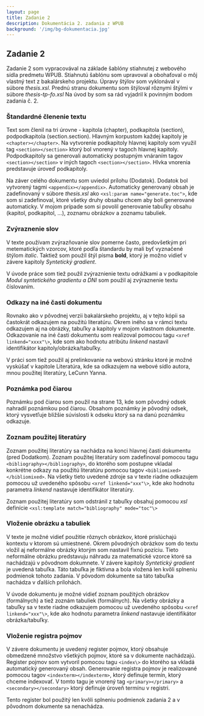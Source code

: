 ```yaml
---
layout: page
title: Zadanie 2
description: Dokumentácia 2. zadania z WPUB
background: '/img/bg-dokumentacia.jpg'
---
```

## Zadanie 2

Zadanie 2 som vypracovával na základe šablóny stiahnutej z webového sídla predmetu WPUB. Stiahnutú šablónu som upravoval a obohaťoval o môj vlastný text z bakalárskeho projektu. Úpravy štýlov som vyklonával v súbore *thesis.xsl*. Prednú stranu dokumentu som štýloval rôznymi štýlmi v súbore *thesis-tp-fo.xsl* Na úvod by som sa rád vyjadril k povinným bodom zadania č. 2.

### Štandardné členenie textu

Text som členil na tri úrovne - kapitola (chapter), podkapitola (section), podpodkapitola (section.section). Hlavným korpustom každej kapitoly je `<chapter></chapter>`. Na vytvorenie podkapitoly hlavnej kapitoly som využil tag `<section></section>` ktorý bol vnorený v tagoch hlavnej kapitoly. Podpodkapitoly sa generovali automaticky postupným vnáraním tagov `<section></section>` v iných tagoch `<section></section>`. Hlvka vnorenia predstavuje úroveď podkapitoly.

Na záver celého dokumentu som uviedol prílohu (Dodatok). Dodatok bol vytvorený tagmi `<appendix></appendix>`. Automaticky generovaný obsah je zadefinovaný v súbore *thesis.xsl* ako `<xsl:param name="generate.toc">`, kde som si zadefinoval, ktoré všetky druhy obsahu chcem aby boli generované automaticky. V mojom prípade som si povolil generovanie tabuľky obsahu (kapitol, podkapitol, ...), zoznamu obrázkov a zoznamu tabuliek.

### Zvýraznenie slov

V texte používam zvýrazňovanie slov pomerne často, predovšetkým pri metematických vzorcov, ktoré podľa štandardu by mali byť vyznačené štýlom *italic*. Taktiež som použil štýl písma **bold**, ktorý je možno vidieť v závere kapitoly *Syntetický gradient*.

V úvode práce som tiež použil zvýraznienie textu odrážkami a v podkapitole *Modul syntetického gradientu a DNI* som použil aj zvýraznenie textu číslovaním.

### Odkazy na iné časti dokumentu

Rovnako ako v pôvodnej verzii bakalárskeho projektu, aj v tejto kópii sa častokrát odkazujem na použitú literatúru. Okrem iného sa v rámci textu odkazujem aj na obrázky, tabuľky a kapitoly v mojom vlastnom dokumente. Odkazovanie na iné časti dokumentu som realizoval pomocou tagu `<xref linkend="xxxx"\>`, kde som ako hodnotu atribútu *linkend* nastavil identifikátor kapitoly/obrázka/tabuľky.

V práci som tiež použil aj prelinkovanie na webovú stránku ktoré je možné vyskúšať v kapitole Literatúra, kde sa odkazujem na webové sídlo autora, mnou použitej literatúry, LeCunn Yanna.

### Poznámka pod čiarou

Poznámku pod čiarou som použil na strane 13, kde som pôvodný odsek nahradil poznámkou pod čiarou. Obsahom poznámky je pôvodný odsek, ktorý vysvetľuje bližšie súvislosti k odseku ktorý sa na danú poznámku odkazuje.

### Zoznam použitej literatúry

Zoznam použitej literatúry sa nachádza na konci hlavnej časti dokumentu (pred Dodatkom). Zoznam použitej literatúry som zadefinoval pomocou tagu `<bibliography></bibliography>`, do ktorého som postupne vkladal konkrétne odkazy na použitú literatúru pomocou tagov `<bibliomixed></bibliomixed>`. Na všetky tieto uvedené zdroje sa v texte riadne odkazujem pomocou už uvedeného spôsobu `<xref linkend="xxx"\>`, kde ako hodnotu parametra *linkend* nastavuje identifikátor literatúry. 

Zoznam použitej literatúry som odstránil z tabuľky obsahuj pomocou *xsl* definície `<xsl:template match="bibliography" mode="toc"\>`

### Vloženie obrázku a tabuliek

V texte je možné vidieť použitie rôznych obrázkov, ktoré prislúchajú kontextu v ktorom sú umiestnené. Okrem pôvodných obrázkov som do textu vložil aj neformálne obrázky ktorým som nastavil fixnú pozíciu. Tieto neformálne obrázku predstavuju náhradu za matematické vzorce ktoré sa nachádzajú v pôvodnom dokumnete. V závere kapitoly *Syntetický gradient* je uvedená tabuľka. Táto tabuľka je fiktívna a bola vložená len kvôli splneniu podmienok tohoto zadania. V pôvodom dokumente sa táto tabuľka nachádza v ďalších prílohách.

V úvode dokumentu je možné vidieť zoznam použitých obrázkov (formálnych) a tiež zoznám tabuliek (formálnych). Na všetky obrázky a tabuľky sa v texte riadne odkazujem pomocou už uvedeného spôsobu `<xref linkend="xxx"\>`, kde ako hodnotu parametra *linkend* nastavuje identifikátor obrázka/tabuľky.

### Vloženie registra pojmov

V závere dokumentu je uvedený register pojmov, ktorý obsahuje obmedzené množstvo všetkých pojmov, ktoré sa v dokumente nachádzajú. Register pojmov som vytvoril pomocou tagu `<index\>` do ktorého sa vkladá automatický generovaný obsah. Generovanie registra pojmov je realizované pomocou tagov `<indexterm></indexterm>`, ktorý definuje termín, ktorý chceme indexovať. V tomto tagu je vnorený tag `<primary></primary>` a `<secondary></secondary>` ktorý definuje úroveň termínu v registri.

Tento register bol použitý len kvôli splneniu podmienok zadania 2 a v pôvodnom dokumente sa nenachádza.